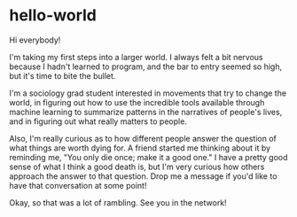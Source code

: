 # hello-world

Hi everybody!

I'm taking my first steps into a larger world. I always felt a bit nervous because I hadn't learned to program, and the bar to entry seemed so high, but it's time to bite the bullet.

I'm a sociology grad student interested in movements that try to change the world, in figuring out how to use the incredible tools available through machine learning to summarize patterns in the narratives of people's lives, and in figuring out what really matters to people.

Also, I'm really curious as to how different people answer the question of what things are worth dying for. A friend started me thinking about it by reminding me, "You only die once; make it a good one." I have a pretty good sense of what I think a good death is, but I'm very curious how others approach the answer to that question. Drop me a message if you'd like to have that conversation at some point!

Okay, so that was a lot of rambling. See you in the network!
